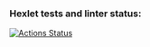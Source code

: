 ### Hexlet tests and linter status:
[![Actions Status](https://github.com/tramvaichik/qa-engineer-project-85/workflows/hexlet-check/badge.svg)](https://github.com/tramvaichik/qa-engineer-project-85/actions)